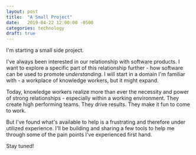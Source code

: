 ```yaml
---
layout: post
title:  "A Small Project"
date:   2019-04-22 12:00:00 -0500
categories: technology
draft: true
---
```


I'm starting a small side project. 

I've always been interested in our relationship with software products. I want to explore a specific part of this relationship further - how software can be used to promote _understanding_. I will start in a domain I'm familiar with - a workplace of knowledge workers, but it might expand.

Today, knowledge workers realize more than ever the necessity and power of strong relationships - especially within a working environment. They create high performing teams. They drive results. They make it fun to come to work.

But I've found what's available to help is a frustrating and therefore under utilized experience. I'll be building and sharing a few tools to help me through some of the pain points I've experienced first hand. 

Stay tuned!